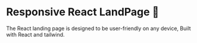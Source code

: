 
# Responsive React LandPage 🚧

The React landing page is designed to be user-friendly on any device, Built with React and tailwind.


